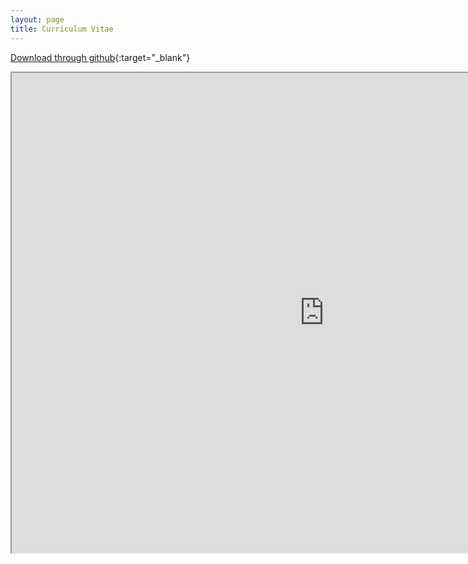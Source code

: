 ```yaml
---
layout: page
title: Curriculum Vitae
---
```


[Download through github](/assets/pdf/yjzhu_cv.pdf){:target="_blank"} 

<div style="text-align: center"><iframe src="https://drive.google.com/file/d/1xVhVgMX3ME_CFazpkoYUKkGauzxT2432/preview" width="1000" height="768"></iframe>